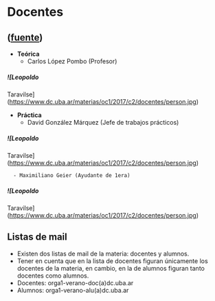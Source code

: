 # Docentes
([fuente](https://campus.exactas.uba.ar/course/view.php?id=1058&section=7))
---
  - **Teórica**
      - Carlos López Pombo (Profesor) 

#####  ![Leopoldo
Taravilse](https://www.dc.uba.ar/materias/oc1/2017/c2/docentes/person.jpg)

  - **Práctica**
      - David González Márquez (Jefe de trabajos prácticos) 

#####  ![Leopoldo
Taravilse](https://www.dc.uba.ar/materias/oc1/2017/c2/docentes/person.jpg)

  

      - Maximiliano Geier (Ayudante de 1era) 

#####  ![Leopoldo
Taravilse](https://www.dc.uba.ar/materias/oc1/2017/c2/docentes/person.jpg)

##  Listas de mail

  - Existen dos listas de mail de la materia: docentes y alumnos. 
  - Tener en cuenta que en la lista de docentes figuran únicamente los docentes de la materia, en cambio, en la de alumnos figuran tanto docentes como alumnos. 
  - Docentes: orga1-verano-doc(a)dc.uba.ar 
  - Alumnos: orga1-verano-alu(a)dc.uba.ar 

